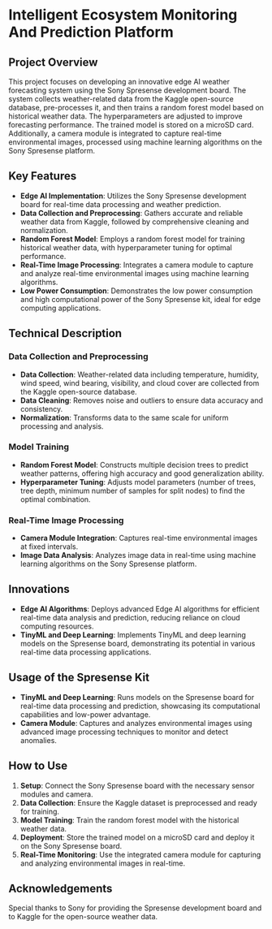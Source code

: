 # Intelligent Ecosystem Monitoring And Prediction Platform

## Project Overview

This project focuses on developing an innovative edge AI weather forecasting system using the Sony Spresense development board. The system collects weather-related data from the Kaggle open-source database, pre-processes it, and then trains a random forest model based on historical weather data. The hyperparameters are adjusted to improve forecasting performance. The trained model is stored on a microSD card. Additionally, a camera module is integrated to capture real-time environmental images, processed using machine learning algorithms on the Sony Spresense platform.

## Key Features

- **Edge AI Implementation**: Utilizes the Sony Spresense development board for real-time data processing and weather prediction.
- **Data Collection and Preprocessing**: Gathers accurate and reliable weather data from Kaggle, followed by comprehensive cleaning and normalization.
- **Random Forest Model**: Employs a random forest model for training historical weather data, with hyperparameter tuning for optimal performance.
- **Real-Time Image Processing**: Integrates a camera module to capture and analyze real-time environmental images using machine learning algorithms.
- **Low Power Consumption**: Demonstrates the low power consumption and high computational power of the Sony Spresense kit, ideal for edge computing applications.

## Technical Description

### Data Collection and Preprocessing

- **Data Collection**: Weather-related data including temperature, humidity, wind speed, wind bearing, visibility, and cloud cover are collected from the Kaggle open-source database.
- **Data Cleaning**: Removes noise and outliers to ensure data accuracy and consistency.
- **Normalization**: Transforms data to the same scale for uniform processing and analysis.

### Model Training

- **Random Forest Model**: Constructs multiple decision trees to predict weather patterns, offering high accuracy and good generalization ability.
- **Hyperparameter Tuning**: Adjusts model parameters (number of trees, tree depth, minimum number of samples for split nodes) to find the optimal combination.

### Real-Time Image Processing

- **Camera Module Integration**: Captures real-time environmental images at fixed intervals.
- **Image Data Analysis**: Analyzes image data in real-time using machine learning algorithms on the Sony Spresense platform.

## Innovations

- **Edge AI Algorithms**: Deploys advanced Edge AI algorithms for efficient real-time data analysis and prediction, reducing reliance on cloud computing resources.
- **TinyML and Deep Learning**: Implements TinyML and deep learning models on the Spresense board, demonstrating its potential in various real-time data processing applications.

## Usage of the Spresense Kit

- **TinyML and Deep Learning**: Runs models on the Spresense board for real-time data processing and prediction, showcasing its computational capabilities and low-power advantage.
- **Camera Module**: Captures and analyzes environmental images using advanced image processing techniques to monitor and detect anomalies.

## How to Use

1. **Setup**: Connect the Sony Spresense board with the necessary sensor modules and camera.
2. **Data Collection**: Ensure the Kaggle dataset is preprocessed and ready for training.
3. **Model Training**: Train the random forest model with the historical weather data.
4. **Deployment**: Store the trained model on a microSD card and deploy it on the Sony Spresense board.
5. **Real-Time Monitoring**: Use the integrated camera module for capturing and analyzing environmental images in real-time.

## Acknowledgements

Special thanks to Sony for providing the Spresense development board and to Kaggle for the open-source weather data.

